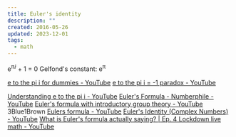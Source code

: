 ```yaml
---
title: Euler's identity
description: ""
created: 2016-05-26
updated: 2023-12-01
tags:
  - math
---
```


e<sup>πⅈ</sup> + 1 = 0
Gelfond's constant: e<sup>π</sup>

[e to the pi i for dummies - YouTube](https://www.youtube.com/watch?v=-dhHrg-KbJ0)
[e to the pi i = -1 paradox - YouTube](https://www.youtube.com/watch?v=Sx5_QGdFmq4)

[Understanding e to the pi i - YouTube](https://www.youtube.com/watch?v=F_0yfvm0UoU)
[Euler's Formula - Numberphile - YouTube](https://www.youtube.com/watch?v=CRj-sbi2i2I)
[Euler's formula with introductory group theory - YouTube](https://www.youtube.com/watch?v=mvmuCPvRoWQ) 3Blue1Brown
[Eulers formula - YouTube](https://www.youtube.com/watch?v=LE2uwd9V5vw&t=69s)
[Euler's Identity (Complex Numbers) - YouTube](https://www.youtube.com/watch?v=sKtloBAuP74)
[What is Euler's formula actually saying? | Ep. 4 Lockdown live math - YouTube](https://www.youtube.com/watch?v=ZxYOEwM6Wbk)
